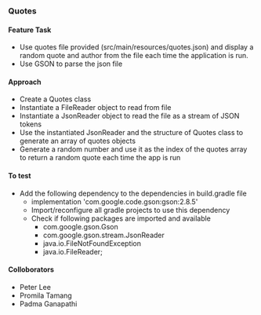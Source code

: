### Quotes
#### Feature Task
- Use quotes file provided (src/main/resources/quotes.json) and display a random quote and author from the file each time the application is run.
- Use GSON to parse the json file

#### Approach
- Create a Quotes class
- Instantiate a FileReader object to read from file
- Instantiate a JsonReader object to read the file as a stream of JSON tokens
- Use the instantiated JsonReader and the structure of Quotes class to generate an array of quotes objects
- Generate a random number and use it as the index of the quotes array to return a random quote each time the app is run

#### To test
- Add the following dependency to the dependencies in build.gradle file
  - implementation 'com.google.code.gson:gson:2.8.5' 
  - Import/reconfigure all gradle projects to use this dependency
  - Check if following packages are imported and available
    - com.google.gson.Gson
    - com.google.gson.stream.JsonReader
    - java.io.FileNotFoundException
    - java.io.FileReader;

#### Colloborators
- Peter Lee
- Promila Tamang
- Padma Ganapathi
